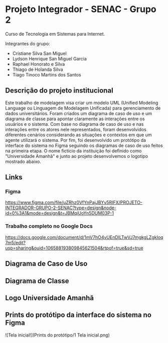 # Projeto Integrador - SENAC - Grupo 2
Curso de Tecnologia em Sistemas para Internet.

Integrantes do grupo: 
- Cristiane Silva San Miguel
- Lydson Henrique San Miguel Garcia
- Raphael Honorato e Silva
- Thiago de Holanda Silva
- Tiago Tinoco Martins dos Santos

## Descrição do projeto institucional
Este trabalho de modelagem visa criar um modelo UML (Unified Modeling Language ou Linguagem de Modelagem Unificada) para gerenciamento de dados universitários. Foram criados um diagrama de caso de uso e um diagrama de classe para apontar claramente as interações entre os usuários e o sistema.
Com base no diagrama de caso de uso e nas interações entre os atores nele representados, foram desenvolvidos diferentes cenários considerando as situações e contextos em que um agente utilizará o sistema.
Por fim, foi desenvolvido um protótipo da interface do sistema no Figma seguindo os diagramas de caso de uso feitos na primeira etapa. O nome fictício da instituição foi definido como "Universidade Amanhã" e junto ao projeto desenvolvemos o logotipo mostrado abaixo.
## Links
### Figma
https://www.figma.com/file/uZRhz0VfYnPajJBYv5RIFX/PROJETO-INTEGRADOR-GRUPO-2-SENAC?type=design&node-id=0%3A1&mode=design&t=JBMqiUoYn5DUM03P-1
### Trabalho completo no Google Docs
https://docs.google.com/document/d/1mV7hO4vUEnDlLTwVJ7mgkgLZgkIoq7m5/edit?usp=sharing&ouid=106588193809845621504&rtpof=true&sd=true
## Diagrama de Caso de Uso

## Diagrama de Classe 


## Logo Universidade Amanhã


## Prints do protótipo da interface do sistema no Figma
![Tela inicial!](Prints do protótipo/1 Tela inicial.png)

<IMAGENS FIGMA> 
